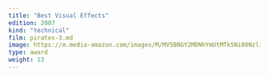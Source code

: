 ```yaml
---
title: "Best Visual Effects"
edition: 2007
kind: "technical"
film: pirates-3.md
image: https://m.media-amazon.com/images/M/MV5BNGY2MDNhYmUtMTk5Ni00NzliLWI2YmQtZDgwY2Y5Y2I5OTUyXkEyXkFqcGc@._V1_FMjpg_UX1280_.jpg
type: award
weight: 13
---
```

